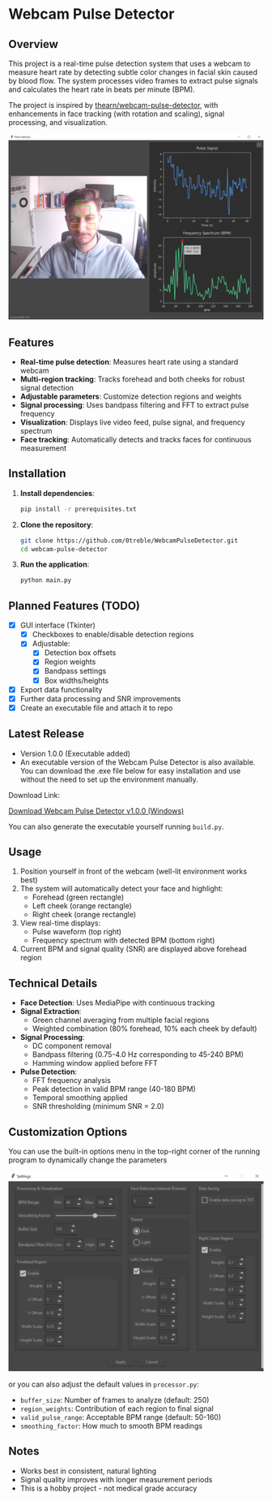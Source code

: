 # Webcam Pulse Detector

## Overview
This project is a real-time pulse detection system that uses a webcam to measure heart rate by detecting subtle color changes in facial skin caused by blood flow. The system processes video frames to extract pulse signals and calculates the heart rate in beats per minute (BPM).

The project is inspired by [thearn/webcam-pulse-detector](https://github.com/thearn/webcam-pulse-detector/tree/no_openmdao), with enhancements in face tracking (with rotation and scaling), signal processing, and visualization.

![app_preview](preview.png)

## Features
- **Real-time pulse detection**: Measures heart rate using a standard webcam
- **Multi-region tracking**: Tracks forehead and both cheeks for robust signal detection
- **Adjustable parameters**: Customize detection regions and weights
- **Signal processing**: Uses bandpass filtering and FFT to extract pulse frequency
- **Visualization**: Displays live video feed, pulse signal, and frequency spectrum
- **Face tracking**: Automatically detects and tracks faces for continuous measurement

## Installation
1. **Install dependencies**:
   ```bash
   pip install -r prerequisites.txt
   ```

2. **Clone the repository**:
   ```bash
   git clone https://github.com/0treble/WebcamPulseDetector.git
   cd webcam-pulse-detector
   ```

3. **Run the application**:
   ```bash
   python main.py
   ```

## Planned Features (TODO)
- [x] GUI interface (Tkinter)
  - [x] Checkboxes to enable/disable detection regions
  - [x] Adjustable:
    - [x] Detection box offsets
    - [x] Region weights
    - [x] Bandpass settings
    - [x] Box widths/heights
- [X] Export data functionality
- [X] Further data processing and SNR improvements
- [X] Create an executable file and attach it to repo

## Latest Release
- Version 1.0.0 (Executable added)
- An executable version of the Webcam Pulse Detector is also available. You can download the .exe file below for easy installation and use without the need to set up the environment manually.

Download Link:

[Download Webcam Pulse Detector v1.0.0 (Windows)](https://github.com/0treble/WebcamPulseDetector/releases/tag/v1.0.0)

You can also generate the executable yourself running `build.py`.

## Usage
1. Position yourself in front of the webcam (well-lit environment works best)
2. The system will automatically detect your face and highlight:
   - Forehead (green rectangle)
   - Left cheek (orange rectangle)
   - Right cheek (orange rectangle)
3. View real-time displays:
   - Pulse waveform (top right)
   - Frequency spectrum with detected BPM (bottom right)
4. Current BPM and signal quality (SNR) are displayed above forehead region

## Technical Details
- **Face Detection**: Uses MediaPipe with continuous tracking
- **Signal Extraction**: 
  - Green channel averaging from multiple facial regions
  - Weighted combination (80% forehead, 10% each cheek by default)
- **Signal Processing**:
  - DC component removal
  - Bandpass filtering (0.75-4.0 Hz corresponding to 45-240 BPM)
  - Hamming window applied before FFT
- **Pulse Detection**:
  - FFT frequency analysis
  - Peak detection in valid BPM range (40-180 BPM)
  - Temporal smoothing applied
  - SNR thresholding (minimum SNR = 2.0)

## Customization Options
You can use the built-in options menu in the top-right corner of the running program to dynamically
change the parameters 

![Settings Menu](settings.png)

or you can also adjust the default values in `processor.py`:
- `buffer_size`: Number of frames to analyze (default: 250)
- `region_weights`: Contribution of each region to final signal
- `valid_pulse_range`: Acceptable BPM range (default: 50-160)
- `smoothing_factor`: How much to smooth BPM readings

## Notes
- Works best in consistent, natural lighting
- Signal quality improves with longer measurement periods
- This is a hobby project - not medical grade accuracy